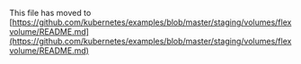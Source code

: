 This file has moved to [https://github.com/kubernetes/examples/blob/master/staging/volumes/flexvolume/README.md](https://github.com/kubernetes/examples/blob/master/staging/volumes/flexvolume/README.md)
